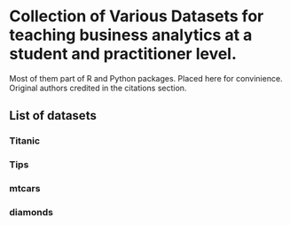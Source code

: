 # Collection of Various Datasets for teaching business analytics at a student and practitioner level. 
Most of them part of R and Python packages. Placed here for convinience. Original authors credited in the citations section. 

## List of datasets 

### Titanic 

### Tips 

### mtcars 

### diamonds 


